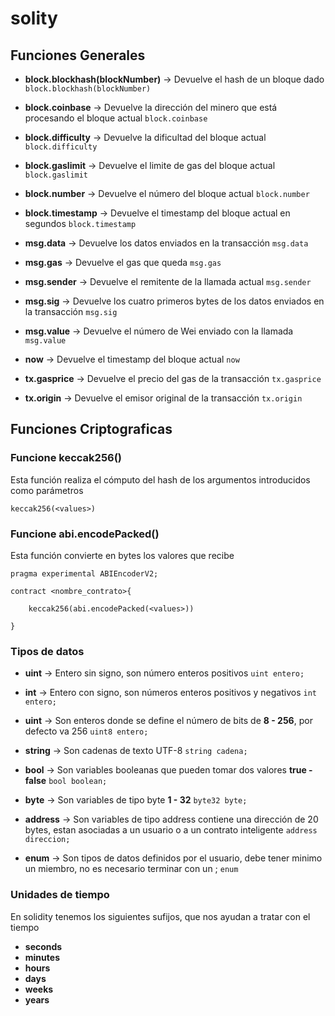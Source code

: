 # solity

## Funciones Generales
- **block.blockhash(blockNumber)** -> Devuelve el hash de un bloque dado
    `block.blockhash(blockNumber)`

- **block.coinbase** -> Devuelve la dirección del minero que está procesando el bloque actual
    `block.coinbase`

- **block.difficulty** -> Devuelve la dificultad del bloque actual
    `block.difficulty`

- **block.gaslimit** -> Devuelve el limite de gas del bloque actual
    `block.gaslimit`

- **block.number** -> Devuelve el número del bloque actual
    `block.number`

- **block.timestamp** -> Devuelve el timestamp del bloque actual en segundos
    `block.timestamp`

- **msg.data** -> Devuelve los datos enviados en la transacción
    `msg.data`

- **msg.gas** -> Devuelve el gas que queda
    `msg.gas`

- **msg.sender** -> Devuelve el remitente de la llamada actual
    `msg.sender`

- **msg.sig** -> Devuelve los cuatro primeros bytes de los datos enviados en la transacción
    `msg.sig`

- **msg.value** -> Devuelve el número de Wei enviado con la llamada
    `msg.value`

- **now** -> Devuelve el timestamp del bloque actual
    `now`

- **tx.gasprice** -> Devuelve el precio del gas de la transacción
    `tx.gasprice`

- **tx.origin** -> Devuelve el emisor original de la transacción
    `tx.origin`

## Funciones Criptograficas
### Funcione keccak256()
Esta función realiza el cómputo del hash de los argumentos introducidos como parámetros

`keccak256(<values>)`

### Funcione abi.encodePacked()
Esta función convierte en bytes los valores que recibe

```
pragma experimental ABIEncoderV2;

contract <nombre_contrato>{

    keccak256(abi.encodePacked(<values>))

}

```

### Tipos de datos

- **uint** -> Entero sin signo, son número enteros positivos 
    `uint entero;`
- **int** -> Entero con signo, son números enteros positivos y negativos
    `int entero;`
- **uint<nroBits>** -> Son enteros donde se define el número de bits de **8 - 256**, por defecto va 256
    `uint8 entero;`

- **string** -> Son cadenas de texto UTF-8
    `string cadena;`

- **bool** -> Son variables booleanas que pueden tomar dos valores **true - false**
    `bool boolean;`

- **byte<nroBits>** -> Son variables de tipo byte **1 - 32**
    `byte32 byte;`

- **address** -> Son variables de tipo address contiene una dirección de 20 bytes, 
                 estan asociadas a un usuario o a un contrato inteligente
    `address direccion;`

- **enum** -> Son tipos de datos definidos por el usuario, 
              debe tener minimo un miembro,
              no es necesario terminar con un ;
    `enum `

### Unidades de tiempo
En solidity tenemos los siguientes sufijos, que nos ayudan a tratar con el tiempo

- **seconds**
- **minutes**
- **hours**
- **days**
- **weeks**
- **years**